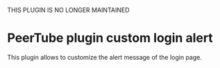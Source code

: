 THIS PLUGIN IS NO LONGER MAINTAINED

# PeerTube plugin custom login alert

This plugin allows to customize the alert message of the login page.
